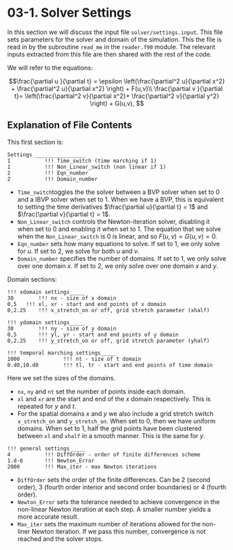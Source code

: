 # 03-1. Solver Settings

In this section we will discuss the input file `solver/settings.input`. This file sets parameters for the solver and domain of the simulation.
This the file is read in by the subroutine `read_me` in the `reader.f90` module. The relevant inputs extracted from this file are then shared with the rest of the code.

We will refer to the equations:

$$\frac{\partial u }{\partial t} = \epsilon \left(\frac{\partial^2 u}{\partial x^2} + \frac{\partial^2 u}{\partial x^2} \right) + F(u,v)\\
 \frac{\partial v }{\partial t}=  \left(\frac{\partial^2 v}{\partial x^2}+ \frac{\partial^2 v}{\partial y^2} \right) + G(u,v), $$
 

## Explanation of File Contents

This first section is:
```
Settings ________________
1           !!! Time_switch (time marching if 1)
1           !!! Non_Linear_switch (non linear if 1)
2           !!! Eqn_number
2           !!! Domain_number
```
 * `Time_switch`toggles the the solver between a BVP solver when set to 0 and a IBVP solver when set to 1.
   When we have a BVP, this is equivalent to setting the time derivatives $\frac{\partial u}{\partial t} = 1$ and $\frac{\partial v}{\partial t} = 1$.
 * `Non_Linear_switch` controls the Newton-iteration solver, disabling it when set to 0 and enabling it when set to 1. The equation that we solve when the `Non_Linear_switch` is 0 is linear, and so $F(u,v) = G(u,v) =0.$
 * `Eqn_number` sets how many equations to solve. If set to 1, we only solve for $u$. If set to 2, we solve for both $u$ and $v$.
 * `Domain_number` specifies the number of domains. If set to 1, we only solve over one domain $x$.  If set to 2, we only solve over one domain $x$ and $y$.

Domain sections:
```
!!! xdomain settings_____
30        !!! nx - size of x domain
0,5	  !!! xl, xr - start and end points of x domain
0,2.25    !!! x_stretch_on or off, grid stretch parameter (xhalf)

!!! ydomain settings_____
30        !!! ny - size of y domain
0,5       !!! yl, yr - start and end points of y domain
0,2.25    !!! y_stretch_on or off, grid stretch parameter (yhalf)

!!! temporal marching settings_____
1000              !!! nt - size of t domain
0.d0,10.d0        !!! tl, tr - start and end points of time domain
```
Here we set the sizes of the domains. 
* `nx`, `ny` and `nt` set the number of points inside each domain. 
* `xl` and `xr` are the start and end of the $x$ domain respectively. This is repeated for $y$ and $t$.
* For the spatial domains $x$ and $y$ we also include a grid stretch switch `x_stretch_on` and `y_stretch_on`.
  When set to 0, then we have uniform domains. When set to 1, half the grid points have been clustered between `xl` and `xhalf` in a smooth manner. This is the same for $y$.

```
!!! general settings_____
4           !!! DiffOrder - order of finite differences scheme
1.d-6       !!! Newton_Error
2000        !!! Max_iter - max Newton iterations
```
 * `DiffOrder` sets the order of the finite differences. Can be 2 (second order), $3$ (fourth order interior and second order boundaries) or $4$ (fourth order).
 * `Newton_Error` sets the tolerance needed to achieve convergence in the non-linear Newton iteration at each step. A smaller number yields a more accurate result.
 * `Max_iter` sets the maximum number of iterations allowed for the non-liner Newton iteration. If we pass this number, convergence is not reached and the solver stops.
